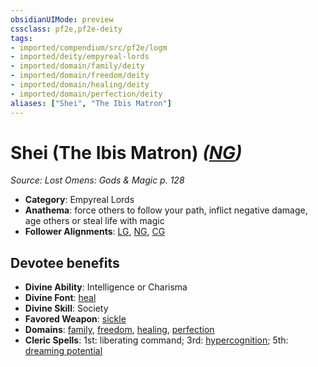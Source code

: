 ```yaml
---
obsidianUIMode: preview
cssclass: pf2e,pf2e-deity
tags:
- imported/compendium/src/pf2e/logm
- imported/deity/empyreal-lords
- imported/domain/family/deity
- imported/domain/freedom/deity
- imported/domain/healing/deity
- imported/domain/perfection/deity
aliases: ["Shei", "The Ibis Matron"]
---
```

# Shei (The Ibis Matron) *([NG](neutral-good-b1.md))*  
*Source: Lost Omens: Gods & Magic p. 128*  

- **Category**: Empyreal Lords
- **Anathema**: force others to follow your path, inflict negative damage, age others or steal life with magic
- **Follower Alignments**: [LG](lawful-goo-b1.md), [NG](neutral-good-b1.md), [CG](chaotic-good-b1.md)

## Devotee benefits

- **Divine Ability**: Intelligence or Charisma
- **Divine Font**: [heal](../../spells/heal.md)
- **Divine Skill**: Society
- **Favored Weapon**: [sickle](../../equipment/items/sickle.md)
- **Domains**: [family](../domains.md#Family), [freedom](../domains.md#Freedom), [healing](../domains.md#Healing), [perfection](../domains.md#Perfection)
- **Cleric Spells**: 1st: liberating command; 3rd: [hypercognition](../../spells/hypercognition.md); 5th: [dreaming potential](../../spells/dreaming-potential.md)